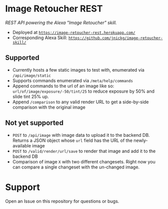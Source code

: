 # Image Retoucher REST
_REST API powering the Alexa "Image Retoucher" skill._

* Deployed at [`https://image-retoucher-rest.herokuapp.com/`](https://image-retoucher-rest.herokuapp.com/)
* Corresponding Alexa Skill: [`https://github.com/jnickg/image-retoucher-skill/`](https://github.com/jnickg/image-retoucher-skill/)

## Supported
* Currently hosts a few static images to test with, enumerated via `/api/image/static`
* Supports commands enumerated via `/meta/help/commands`
* Append commands to the url of an image like so: `url/of/image/exposure/-50/tint/25` to reduce exposure by 50% and slide tint 25% up.
* Append `/comparison` to any valid render URL to get a side-by-side comparison with the original image

## Not yet supported
* `POST` to `/api/image` with image data to upload it to the backend DB. Returns a JSON object whose `url` field has the URL of the newly-available image
* `POST` to `/valid/render/url/save` to render that image and add it to the backend DB
* Comparison of image `X` with two different changesets. Right now you can compare a single changeset with the un-changed image.
# Support
Open an Issue on this repository for questions or bugs.